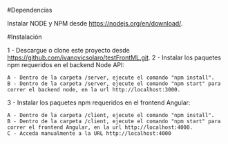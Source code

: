 #Dependencias

Instalar NODE y NPM desde https://nodejs.org/en/download/.

#Instalación

1 - Descargue o clone este proyecto desde https://github.com/ivanovicsolaro/testFrontML.git.
2 - Instalar los paquetes npm requeridos en el backend Node API:

    A - Dentro de la carpeta /server, ejecute el comando "npm install".
    B - Dentro de la carpeta /server, ejecute el comando "npm start" para correr el backend node, en la url http://localhost:3000.

3 - Instalar los paquetes npm requeridos en el frontend Angular:

    A - Dentro de la carpeta /client, ejecute el comando "npm install".
    B - Dentro de la carpeta /client, ejecute el comando "npm start" para correr el frontend Angular, en la url http://localhost:4000.
    C - Acceda manualmente a la URL http://localhost:4000

    
